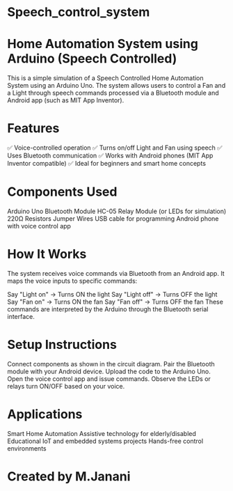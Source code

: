 # Speech_control_system

# Home Automation System using Arduino (Speech Controlled)

This is a simple simulation of a Speech Controlled Home Automation System using an Arduino Uno. The system allows users to control a Fan and a Light through speech commands processed via a Bluetooth module and Android app (such as MIT App Inventor).

# Features

✅ Voice-controlled operation
✅ Turns on/off Light and Fan using speech
✅ Uses Bluetooth communication
✅ Works with Android phones (MIT App Inventor compatible)
✅ Ideal for beginners and smart home concepts

# Components Used

Arduino Uno
Bluetooth Module HC-05
Relay Module (or LEDs for simulation)
220Ω Resistors
Jumper Wires
USB cable for programming
Android phone with voice control app

# How It Works

The system receives voice commands via Bluetooth from an Android app. It maps the voice inputs to specific commands:

Say "Light on" → Turns ON the light
Say "Light off" → Turns OFF the light
Say "Fan on" → Turns ON the fan
Say "Fan off" → Turns OFF the fan
These commands are interpreted by the Arduino through the Bluetooth serial interface.

# Setup Instructions

Connect components as shown in the circuit diagram.
Pair the Bluetooth module with your Android device.
Upload the code to the Arduino Uno.
Open the voice control app and issue commands.
Observe the LEDs or relays turn ON/OFF based on your voice.

# Applications

Smart Home Automation
Assistive technology for elderly/disabled
Educational IoT and embedded systems projects
Hands-free control environments

# Created by M.Janani
